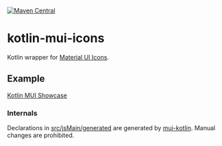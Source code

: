 [![Maven Central](https://img.shields.io/maven-central/v/org.jetbrains.kotlin-wrappers/kotlin-mui-icons)](https://mvnrepository.com/artifact/org.jetbrains.kotlin-wrappers/kotlin-mui-icons)

# kotlin-mui-icons

Kotlin wrapper for [Material UI Icons](https://mui.com/components/icons/).

## Example

[Kotlin MUI Showcase](https://github.com/karakum-team/kotlin-mui-showcase)

### Internals

Declarations in [src/jsMain/generated](./src/jsMain/generated) are generated by [mui-kotlin](https://github.com/karakum-team/mui-kotlin). Manual changes are prohibited.</br>
